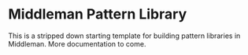 # Middleman Pattern Library

This is a stripped down starting template for building pattern libraries in Middleman. More documentation to come.